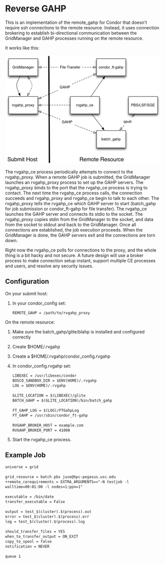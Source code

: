 Reverse GAHP
============

This is an implementation of the remote_gahp for Condor that doesn't require
ssh connections to the remote resource. Instead, it uses connection brokering
to establish bi-directional communication between the GridManager and GAHP
processes running on the remote resource.

It works like this:

![rvgahp design](doc/rvgahp.png)

The rvgahp_ce process periodically attempts to connect to the rvgahp_proxy.
When a remote GAHP job is submitted, the GridManager launches an rvgahp_proxy
process to set up the GAHP servers. The rvgahp_proxy binds to the port that
the rvgahp_ce process is trying to contact. The next time the rvgahp_ce process
calls, the connection succeeds and rvgahp_proxy and rvgahp_ce begin to
talk to each other. The rvgahp_proxy tells the rvgahp_ce which GAHP server
to start (batch_gahp for job submission or condor_ft-gahp for file transfer).
The rvgahp_ce launches the GAHP server and connects its stdio to the socket.
The rvgahp_proxy copies stdin from the GridManager to the socket, and data
from the socket to stdout and back to the GridManager. Once all connections are
established, the job execution proceeds. When the GridManager is done, the GAHP
servers exit and the connections are torn down.

Right now the rvgahp_ce polls for connections to the proxy, and the whole
thing is a bit hacky and not secure. A future design will use a broker process
to make connection setup instant, support multiple CE processes and users, and
resolve any security issues.

Configuration
-------------

On your submit host:

1. In your condor_config set:

    ```
    REMOTE_GAHP = /path/to/rvgahp_proxy
    ```

On the remote resource:

1. Make sure the batch_gahp/glite/blahp is installed and configured correctly
1. Create $HOME/.rvgahp
1. Create a $HOME/.rvgahp/condor_config.rvgahp
1. In condor_config.rvgahp set:

    ```
    LIBEXEC = /usr/libexec/condor
    BOSCO_SANDBOX_DIR = $ENV(HOME)/.rvgahp
    LOG = $ENV(HOME)/.rvgahp

    GLITE_LOCATION = $(LIBEXEC)/glite
    BATCH_GAHP = $(GLITE_LOCATION)/bin/batch_gahp

    FT_GAHP_LOG = $(LOG)/FTGahpLog
    FT_GAHP = /usr/sbin/condor_ft-gahp

    RVGAHP_BROKER_HOST = example.com
    RVGAHP_BROKER_PORT = 41000
    ```

1. Start the rvgahp_ce process.

Example Job
-----------
```
universe = grid

grid_resource = batch pbs juve@hpc-pegasus.usc.edu
+remote_cerequirements = EXTRA_ARGUMENTS=="-N testjob -l walltime=00:01:00 -l nodes=1:ppn=1"

executable = /bin/date
transfer_executable = False

output = test_$(cluster).$(process).out
error = test_$(cluster).$(process).err
log = test_$(cluster).$(process).log

should_transfer_files = YES
when_to_transfer_output = ON_EXIT
copy_to_spool = false
notification = NEVER

queue 1
```
